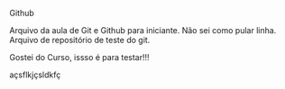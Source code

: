 Github

Arquivo da aula de Git e Github para iniciante.
 Não sei como pular linha.
 Arquivo de repositório de teste do git.


Gostei do Curso, issso é para testar!!!



açsflkjçsldkfç
